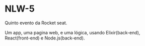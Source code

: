 # NLW-5
Quinto evento da Rocket seat.

Um app, uma pagina web, e uma lógica, usando Elixir(back-end), React(front-end) e Node.js(back-end).
